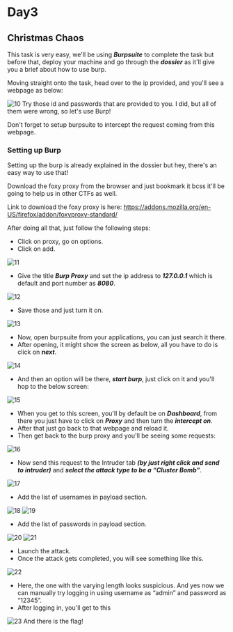 # Day3

## Christmas Chaos

This task is very easy, we'll be using ***Burpsuite*** to complete the task but before that, deploy your machine and go through the ***dossier*** as it'll give you a brief about how to use burp.

Moving straight onto the task, head over to the ip provided, and you'll see a webpage as below:

![10](https://user-images.githubusercontent.com/83836972/121354718-c71a0200-c94c-11eb-94b5-71185e697028.PNG)
Try those id and passwords that are provided to you.
I did, but all of them were wrong, so let's use Burp!

Don't forget to setup burpsuite to intercept the request coming from this webpage.

### Setting up Burp

Setting up the burp is already explained in the dossier but hey, there's an easy way to use that!

Download the foxy proxy from the browser and just bookmark it bcss it'll be going to help us in other CTFs as well.

Link to download the foxy proxy is here: https://addons.mozilla.org/en-US/firefox/addon/foxyproxy-standard/

After doing all that, just follow the following steps:

- Click on proxy, go on options.
- Click on add. 

![11](https://user-images.githubusercontent.com/83836972/121354740-ced9a680-c94c-11eb-9397-595b2ec8a82d.PNG)
- Give the title ***Burp Proxy*** and set the ip address to ***127.0.0.1*** which is default and port number as ***8080***.

![12](https://user-images.githubusercontent.com/83836972/121354762-d4cf8780-c94c-11eb-9d93-e84147b21da5.PNG)
- Save those and just turn it on.

![13](https://user-images.githubusercontent.com/83836972/121354790-db5dff00-c94c-11eb-8192-cc31352f77c9.PNG)
- Now, open burpsuite from your applications, you can just search it there.
- After opening, it might show the screen as below, all you have to do is click on ***next***.

![14](https://user-images.githubusercontent.com/83836972/121354808-e022b300-c94c-11eb-9e86-25c5306bb806.PNG)
- And then an option will be there, ***start burp***, just click on it and you'll hop to the below screen:

![15](https://user-images.githubusercontent.com/83836972/121354822-e44ed080-c94c-11eb-8bb2-2a1141e9a922.PNG)
- When you get to this screen, you'll by default be on ***Dashboard***, from there you just have to click on ***Proxy*** and then turn the ***intercept on***.
- After that just go back to that webpage and reload it.
- Then get back to the burp proxy and you'll be seeing some requests:

![16](https://user-images.githubusercontent.com/83836972/121354836-e7e25780-c94c-11eb-9466-33753a29259c.PNG)
- Now send this request to the Intruder tab ***(by just right click and send to intruder)*** and ***select the attack type to be a “Cluster Bomb”***. 

![17](https://user-images.githubusercontent.com/83836972/121354853-eca70b80-c94c-11eb-86e7-031a2052bb24.PNG)
- Add the list of usernames in payload section.

![18](https://user-images.githubusercontent.com/83836972/121354879-f29cec80-c94c-11eb-850c-3ec3f57d1036.PNG)
![19](https://user-images.githubusercontent.com/83836972/121354899-f7fa3700-c94c-11eb-9f38-afe5fa89f52a.PNG)
- Add the list of passwords in payload section.

![20](https://user-images.githubusercontent.com/83836972/121354921-fcbeeb00-c94c-11eb-85e2-0855f4eed5d3.PNG)
![21](https://user-images.githubusercontent.com/83836972/121354939-01839f00-c94d-11eb-98ee-aae3096c9a5d.PNG)
- Launch the attack.
- Once the attack gets completed, you will see something like this.

![22](https://user-images.githubusercontent.com/83836972/121354970-08aaad00-c94d-11eb-9428-bdfcc79ca308.PNG)
- Here, the one with the varying length looks suspicious. And yes now we can manually try logging in using username as “admin” and password as “12345”.
- After logging in, you'll get to this

![23](https://user-images.githubusercontent.com/83836972/121354992-0ea08e00-c94d-11eb-9508-b6ea4477e7e6.PNG)
And there is the flag!

